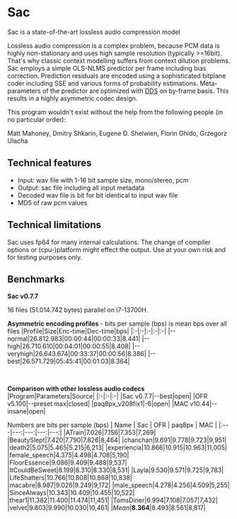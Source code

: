 # Sac
Sac is a state-of-the-art lossless audio compression model

Lossless audio compression is a complex problem, because PCM data is highly non-stationary and uses high sample resolution (typically >=16bit). That's why classic context modelling suffers from context dilution problems. Sac employs a simple OLS-NLMS predictor per frame including bias correction. Prediction residuals are encoded using a sophisticated bitplane coder including SSE and various forms of probability estimations. Meta-parameters of the predictor are optimized with [DDS](https://agupubs.onlinelibrary.wiley.com/doi/10.1029/2005WR004723) on by-frame basis. This results in a highly asymmetric codec design. 

This program wouldn't exist without the help from the following people (in no particular order):

Matt Mahoney, Dmitry Shkarin, Eugene D. Shelwien, Florin Ghido, Grzegorz Ulacha

## Technical features
* Input: wav file with 1-16 bit sample size, mono/stereo, pcm
* Output: sac file including all input metadata
* Decoded wav file is bit for bit identical to input wav file
* MD5 of raw pcm values

## Technical limitations
Sac uses fp64 for many internal calculations. The change of compiler options or (cpu-)platform might effect the output. Use at your own risk and for testing purposes only.
 
## Benchmarks
**Sac v0.7.7**

16 files (51.014.742 bytes) parallel on i7-13700H.

**Asymmetric encoding profiles** - bits per sample (bps) is mean bps over all files
|Profile|Size|Enc-time|Dec-time|bps|
|:-|:-|:-|:-|:-|
|--normal|26.812.983|00:00:44|00:00:33|8.441|
|--high|26.710.610|00:04:01|00:00:55|8.408|
|--veryhigh|26.643.674|00:33:37|00:00:56|8.386|
|--best|26.571.729|05:45:41|00:01:03|8.364|

&nbsp;

**Comparison with other lossless audio codecs**
|Program|Parameters|Source|
|:-|:-|:-|
|Sac v0.7.7|--best|open|
|OFR v5.100|--preset max|closed|
|paq8px_v208fix1|-6|open|
|MAC v10.44|--insane|open|

Numbers are bits per sample (bps)
| Name  | Sac | OFR | paq8px | MAC |
|:---|---:|---:|---:|---:|
|ATrain|7.026|7.156|7.353|7,269|
|BeautySlept|7.420|7.790|7.826|8,464|
|chanchan|9.691|9.778|9.723|9,951|
|death2|5.075|5.465|5.215|6,213|
|experiencia|10.866|10.915|10.963|11,005|
|female_speech|4.375|4.498|4.708|5,190|
|FloorEssence|9.086|9.409|9.488|9,537|
|ItCouldBeSweet|8.199|8.310|8.330|8,531|
|Layla|9.530|9.571|9.725|9,783|
|LifeShatters|10.766|10.808|10.868|10,838|
|macabre|8.987|9.026|9.249|9,172|
|male_speech|4.278|4.256|4.509|5,255|
|SinceAlways|10.343|10.409|10.455|10,522|
|thear1|11.382|11.400|11.474|11,451|
|TomsDiner|6.994|7.108|7.057|7,432|
|velvet|9.803|9.990|10.030|10,461|
|*Mean*|**8.364**|8.493|8.561|8,817|


